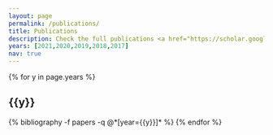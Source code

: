 ```yaml
---
layout: page
permalink: /publications/
title: Publications
description: Check the full publications <a href="https://scholar.google.com.hk/citations?user=7QxkToIAAAAJ&hl=en"><b>here</b></a>
years: [2021,2020,2019,2018,2017]
nav: true
---
```


<div class="publications">

{% for y in page.years %}
  <h2 class="year">{{y}}</h2>
  {% bibliography -f papers -q @*[year={{y}}]* %}
{% endfor %}

</div>
